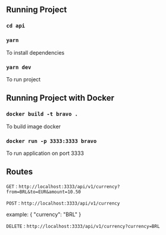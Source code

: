 ## Running Project

### `cd api`


### `yarn`

To install dependencies

### `yarn dev`

To run project


## Running Project with Docker

### `docker build -t bravo .`

To build image docker

### `docker run -p 3333:3333 bravo`

To run application on port 3333

## Routes

`GET` : `http://localhost:3333/api/v1/currency?from=BRL&to=EUR&amount=10.50`

`POST` : `http://localhost:3333/api/v1/currency`

example: {
	"currency": "BRL"
}

`DELETE` : `http://localhost:3333/api/v1/currency?currency=BRL`